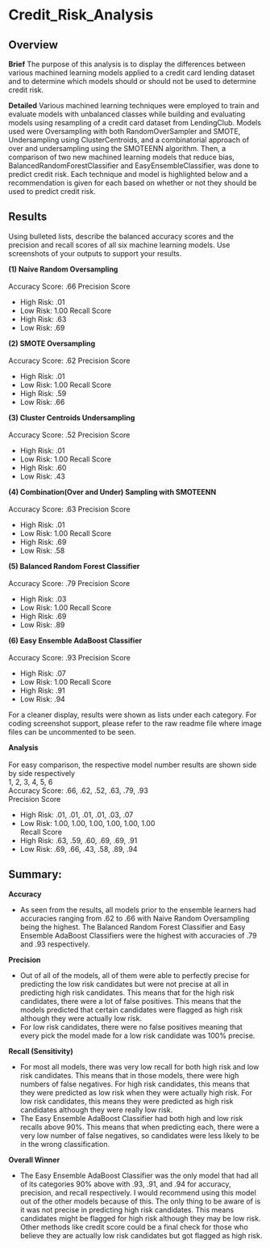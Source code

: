 # Credit_Risk_Analysis

## Overview
**Brief**
The purpose of this analysis is to display the differences between various machined learning models applied to a credit card lending dataset and to determine which models should or should not be used to determine credit risk.

**Detailed**
Various machined learning techniques were employed to train and evaluate models with unbalanced classes while building and evaluating models using resampling of a credit card dataset from LendingClub. Models used were Oversampling with both RandomOverSampler and SMOTE, Undersampling using ClusterCentroids, and a combinatorial approach of over and undersampling using the SMOTEENN algorithm. Then, a comparison of two new machined learning models that reduce bias, BalancedRandomForestClassifier and EasyEnsembleClassifier, was done to predict credit risk. Each technique and model is highlighted below and a recommendation is given for each based on whether or not they should be used to predict credit risk.

## Results 
Using bulleted lists, describe the balanced accuracy scores and the precision and recall scores of all six machine learning models. Use screenshots of your outputs to support your results.

**(1) Naive Random Oversampling**<br><br>
Accuracy Score: .66
Precision Score 
  - High Risk: .01
  - Low Risk: 1.00
Recall Score
  - High Risk: .63
  - Low Risk: .69

<!-- <img height="35%" width="35%" src="https://github.com/smyoung88/Credit_Risk_Analysis/blob/main/Resources/acc_ran_over.png">
<img height="75%" width="75%" src="https://github.com/smyoung88/Credit_Risk_Analysis/blob/main/Resources/matrix_ran_over.png"> -->

**(2) SMOTE Oversampling**<br><br>
Accuracy Score: .62
Precision Score 
  - High Risk: .01
  - Low Risk: 1.00
Recall Score
  - High Risk: .59
  - Low Risk: .66

<!-- <img height="35%" width="35%" src="https://github.com/smyoung88/Credit_Risk_Analysis/blob/main/Resources/acc_smote_over.png">
<img height="75%" width="75%" src="https://github.com/smyoung88/Credit_Risk_Analysis/blob/main/Resources/matrix_smote_over.png"> -->

**(3) Cluster Centroids Undersampling**<br><br>
Accuracy Score: .52
Precision Score 
  - High Risk: .01
  - Low Risk: 1.00
Recall Score
  - High Risk: .60
  - Low Risk: .43

<!-- <img height="35%" width="35%" src="https://github.com/smyoung88/Credit_Risk_Analysis/blob/main/Resources/acc_under_cc.png">
<img height="75%" width="75%" src="https://github.com/smyoung88/Credit_Risk_Analysis/blob/main/Resources/matrix_under_cc.png"> -->

**(4) Combination(Over and Under) Sampling with SMOTEENN**<br><br>
Accuracy Score: .63
Precision Score 
  - High Risk: .01
  - Low Risk: 1.00
Recall Score
  - High Risk: .69
  - Low Risk: .58
<!-- 
<img height="35%" width="35%" src="https://github.com/smyoung88/Credit_Risk_Analysis/blob/main/Resources/acc_ov_un_smoteenn.png">
<img height="75%" width="75%" src="https://github.com/smyoung88/Credit_Risk_Analysis/blob/main/Resources/matrix_ov_un_smoteenn.png"> -->

**(5) Balanced Random Forest Classifier**<br><br>
Accuracy Score: .79
Precision Score 
  - High Risk: .03
  - Low Risk: 1.00
Recall Score
  - High Risk: .69
  - Low Risk: .89

<!-- <img height="35%" width="35%" src="https://github.com/smyoung88/Credit_Risk_Analysis/blob/main/Resources/acc_brf.png">
<img height="75%" width="75%" src="https://github.com/smyoung88/Credit_Risk_Analysis/blob/main/Resources/matrix_brf.png"> -->

**(6) Easy Ensemble AdaBoost Classifier**<br><br>
Accuracy Score: .93
Precision Score 
  - High Risk: .07
  - Low Risk: 1.00
Recall Score
  - High Risk: .91
  - Low Risk: .94

<!-- <img height="35%" width="35%" src="https://github.com/smyoung88/Credit_Risk_Analysis/blob/main/Resources/acc_boost.png">
<img height="75%" width="75%" src="https://github.com/smyoung88/Credit_Risk_Analysis/blob/main/Resources/matrix_boost.png"> -->

For a cleaner display, results were shown as lists under each category. For coding screenshot support, please refer to the raw readme file where image files can be uncommented to be seen.

**Analysis**<br><br>
For easy comparison, the respective model number results are shown side by side respectively<br>
1, 2, 3, 4, 5, 6 <br>
Accuracy Score: .66, .62, .52, .63, .79, .93 <br>
Precision Score
  - High Risk: .01, .01, .01, .01, .03, .07
  - Low Risk: 1.00, 1.00, 1.00, 1.00, 1.00, 1.00 <br>
Recall Score
  - High Risk: .63, .59, .60, .69, .69, .91
  - Low Risk: .69, .66, .43, .58, .89, .94

## Summary: 

**Accuracy**
- As seen from the results, all models prior to the ensemble learners had accuracies ranging from .62 to .66 with Naive Random Oversampling being the highest. The Balanced Random Forest Classifier and Easy Ensemble AdaBoost Classifiers were the highest with accuracies of .79 and .93 respectively.

**Precision**
- Out of all of the models, all of them were able to perfectly precise for predicting the low risk candidates but were not precise at all in predicting high risk candidates. This means that for the high risk candidates, there were a lot of false positives. This means that the models predicted that certain candidates were flagged as high risk although they were actually low risk.
- For low risk candidates, there were no false positives meaning that every pick the model made for a low risk candidate was 100% precise. 

**Recall (Sensitivity)**
- For most all models, there was very low recall for both high risk and low risk candidates. This means that in those models, there were high numbers of false negatives. For high risk candidates, this means that they were predicted as low risk when they were actually high risk. For low risk candidates, this means they were predicted as high risk candidates although they were really low risk.
- The Easy Ensemble AdaBoost Classifier had both high and low risk recalls above 90%. This means that when predicting each, there were a very low number of false negatives, so candidates were less likely to be in the wrong classification.

**Overall Winner**
- The Easy Ensemble AdaBoost Classifier was the only model that had all of its categories 90% above with .93, .91, and .94 for accuracy, precision, and recall respectively. I would recommend using this model out of the other models because of this. The only thing to be aware of is it was not precise in predicting high risk candidates. This means candidates might be flagged for high risk although they may be low risk. Other methods like credit score could be a final check for those who believe they are actually low risk candidates but got flagged as high risk.
